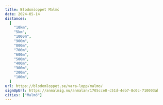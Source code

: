 ```yaml
---
title: Blodomloppet Malmö
date: 2024-05-14
distances:
  [
    "10km",
    "5km",
    "1000m",
    "900m",
    "800m",
    "700m",
    "600m",
    "500m",
    "400m",
    "300m",
    "200m",
    "100m",
  ]
url: https://blodomloppet.se/vara-lopp/malmo/
signUpUrl: https://anmalmig.nu/anmalan/1705cce0-c51d-4eb7-8c0c-710003abee26/
cities: ["Malmö"]
---
```

